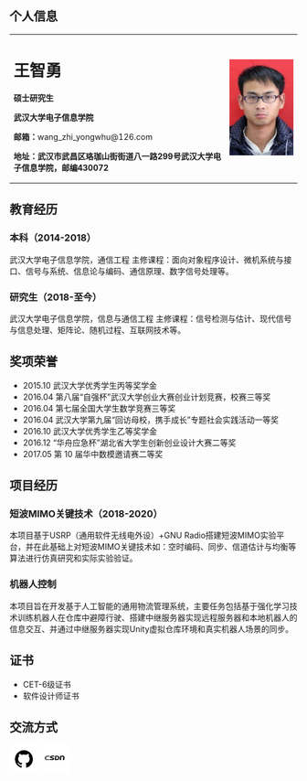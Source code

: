 ## 个人信息
<table border="0">
  <tr>
    <td width="75%">
      <h1>王智勇</h1>
      <p><b>硕士研究生</b></p>
      <p><b>武汉大学电子信息学院</b></p>
      <p><b>邮箱：</b>wang_zhi_yongwhu@126.com</p>
      <p><b>地址：武汉市武昌区珞珈山街街道八一路299号武汉大学电子信息学院，邮编430072</b></p>
    </td>
    <td width="25%">
      <img src="https://github.com/wzyzyw/wang-zhi-yong.github.io/blob/master/img/wangzhiyong.jpg" width="100%">      
    </td>
  </tr>
</table>

## 教育经历
### 本科（2014-2018）
武汉大学电子信息学院，通信工程
主修课程：面向对象程序设计、微机系统与接口、信号与系统、信息论与编码、通信原理、数字信号处理等。

### 研究生（2018-至今）
武汉大学电子信息学院，信息与通信工程
主修课程：信号检测与估计、现代信号与信息处理、矩阵论、随机过程、互联网技术等。

## 奖项荣誉
* 2015.10 武汉大学优秀学生丙等奖学金
* 2016.04 第八届“自强杯”武汉大学创业大赛创业计划竞赛，校赛三等奖
* 2016.04 第七届全国大学生数学竞赛三等奖
* 2016.04 武汉大学第九届“回访母校，携手成长”专题社会实践活动一等奖
* 2016.10 武汉大学优秀学生乙等奖学金
* 2016.12 “华舟应急杯”湖北省大学生创新创业设计大赛二等奖
* 2017.05 第 10 届华中数模邀请赛二等奖

## 项目经历
### 短波MIMO关键技术（2018-2020）
本项目基于USRP（通用软件无线电外设）+GNU Radio搭建短波MIMO实验平台，并在此基础上对短波MIMO关键技术如：空时编码、同步、信道估计与均衡等算法进行仿真研究和实际实验验证。
### 机器人控制
本项目旨在开发基于人工智能的通用物流管理系统，主要任务包括基于强化学习技术训练机器人在仓库中避障行驶、搭建中继服务器实现远程服务器和本地机器人的信息交互、并通过中继服务器实现Unity虚拟仓库环境和真实机器人场景的同步。

## 证书
* CET-6级证书
* 软件设计师证书

## 交流方式
[![Github]( https://github.com/wzyzyw/wang-zhi-yong.github.io/blob/master/img/git.gif  "github")](https://github.com/wzyzyw)
[![CSDN]( https://github.com/wzyzyw/wang-zhi-yong.github.io/blob/master/img/csdn.jpg  "csdn")](https://me.csdn.net/ha_____ha)



